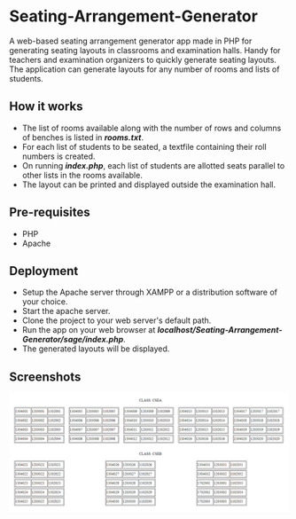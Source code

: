 # Seating-Arrangement-Generator
A web-based seating arrangement generator app made in PHP for generating seating layouts in classrooms and examination halls. Handy for teachers and examination organizers to quickly generate seating layouts. The application can generate layouts for any number of rooms and lists of students.

How it works
------------
<ul>
 <li>The list of rooms available along with the number of rows and columns of benches is listed in <b><i>rooms.txt</i></b>.</li>
 <li>For each list of students to be seated, a textfile containing their roll numbers is created.</li>
 <li>On running <b><i>index.php</i></b>, each list of students are allotted seats parallel to other lists in the rooms available.</li>
 <li>The layout can be printed and displayed outside the examination hall.</li>
</ul>

Pre-requisites
--------------
<ul>
 <li>PHP</li>
 <li>Apache</li>
</ul>

Deployment
----------
<ul>
 <li>Setup the Apache server through XAMPP or a distribution software of your choice.</li>
 <li>Start the apache server.</li>
 <li>Clone the project to your web server's default path.</li>
 <li>Run the app on your web browser at <b><i>localhost/Seating-Arrangement-Generator/sage/index.php</i></b>.</li>
 <li>The generated layouts will be displayed.</li>
</ul>

Screenshots
-----------
<img src="screenshots/seating_arrangement.PNG" title="Seating Layouts" alt="Seating Layouts">
  
